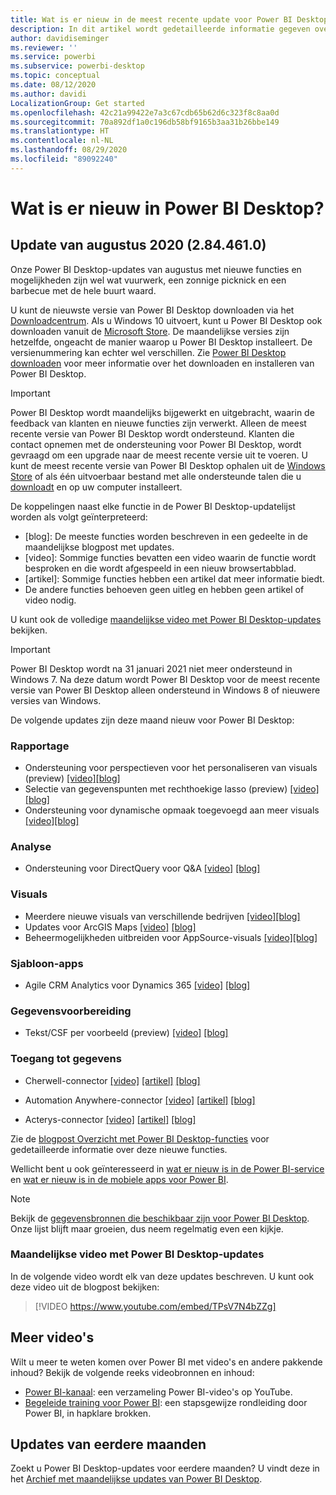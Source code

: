 ```yaml
---
title: Wat is er nieuw in de meest recente update voor Power BI Desktop
description: In dit artikel wordt gedetailleerde informatie gegeven over de meest recente maandelijkse update voor Power BI Desktop.
author: davidiseminger
ms.reviewer: ''
ms.service: powerbi
ms.subservice: powerbi-desktop
ms.topic: conceptual
ms.date: 08/12/2020
ms.author: davidi
LocalizationGroup: Get started
ms.openlocfilehash: 42c21a99422e7a3c67cdb65b62d6c323f8c8aa0d
ms.sourcegitcommit: 70a892df1a0c196db58bf9165b3aa31b26bbe149
ms.translationtype: HT
ms.contentlocale: nl-NL
ms.lasthandoff: 08/29/2020
ms.locfileid: "89092240"
---
```

# <a name="whats-new-in-power-bi-desktop"></a>Wat is er nieuw in Power BI Desktop?

## <a name="august-2020-update-2844610"></a>Update van augustus 2020 (2.84.461.0)

Onze Power BI Desktop-updates van augustus met nieuwe functies en mogelijkheden zijn wel wat vuurwerk, een zonnige picknick en een barbecue met de hele buurt waard. 

U kunt de nieuwste versie van Power BI Desktop downloaden via het [Downloadcentrum](https://www.microsoft.com/download/details.aspx?id=58494). Als u Windows 10 uitvoert, kunt u Power BI Desktop ook downloaden vanuit de [Microsoft Store](https://aka.ms/pbidesktopstore). De maandelijkse versies zijn hetzelfde, ongeacht de manier waarop u Power BI Desktop installeert. De versienummering kan echter wel verschillen. Zie [Power BI Desktop downloaden](desktop-get-the-desktop.md) voor meer informatie over het downloaden en installeren van Power BI Desktop. 

> [!IMPORTANT]
> Power BI Desktop wordt maandelijks bijgewerkt en uitgebracht, waarin de feedback van klanten en nieuwe functies zijn verwerkt. Alleen de meest recente versie van Power BI Desktop wordt ondersteund. Klanten die contact opnemen met de ondersteuning voor Power BI Desktop, wordt gevraagd om een upgrade naar de meest recente versie uit te voeren. U kunt de meest recente versie van Power BI Desktop ophalen uit de [Windows Store](https://aka.ms/pbidesktopstore) of als één uitvoerbaar bestand met alle ondersteunde talen die u [downloadt](https://www.microsoft.com/download/details.aspx?id=58494) en op uw computer installeert.

De koppelingen naast elke functie in de Power BI Desktop-updatelijst worden als volgt geïnterpreteerd:

* \[blog\]: De meeste functies worden beschreven in een gedeelte in de maandelijkse blogpost met updates.
* \[video\]: Sommige functies bevatten een video waarin de functie wordt besproken en die wordt afgespeeld in een nieuw browsertabblad.
* \[artikel\]: Sommige functies hebben een artikel dat meer informatie biedt.
* De andere functies behoeven geen uitleg en hebben geen artikel of video nodig.

U kunt ook de volledige [maandelijkse video met Power BI Desktop-updates](#power-bi-desktop-monthly-update-video) bekijken.

> [!IMPORTANT]
> Power BI Desktop wordt na 31 januari 2021 niet meer ondersteund in Windows 7. Na deze datum wordt Power BI Desktop voor de meest recente versie van Power BI Desktop alleen ondersteund in Windows 8 of nieuwere versies van Windows. 

De volgende updates zijn deze maand nieuw voor Power BI Desktop:


### <a name="reporting"></a>Rapportage
* Ondersteuning voor perspectieven voor het personaliseren van visuals (preview) [[video]](https://youtu.be/TPsV7N4bZZg?t=15)[[blog]](https://powerbi.microsoft.com/blog/power-bi-desktop-august-2020-feature-summary/#_Perspectives) 
* Selectie van gegevenspunten met rechthoekige lasso (preview) [[video]](https://youtu.be/TPsV7N4bZZg?t=448)[[blog]](https://powerbi.microsoft.com/blog/power-bi-desktop-august-2020-feature-summary/#_Data_point) 
* Ondersteuning voor dynamische opmaak toegevoegd aan meer visuals [[video]](https://youtu.be/TPsV7N4bZZg?t=715)[[blog]](https://powerbi.microsoft.com/blog/power-bi-desktop-august-2020-feature-summary/#_dynamic_formatting) 


### <a name="analytics"></a>Analyse
* Ondersteuning voor DirectQuery voor Q&A [[video]](https://youtu.be/TPsV7N4bZZg?t=926) [[blog]](https://powerbi.microsoft.com/blog/power-bi-desktop-august-2020-feature-summary/#_Direct_Query) 


### <a name="visuals"></a>Visuals
* Meerdere nieuwe visuals van verschillende bedrijven [[video]](https://youtu.be/TPsV7N4bZZg?t=956)[[blog]](https://powerbi.microsoft.com/blog/power-bi-desktop-august-2020-feature-summary/#_Visualizations)
* Updates voor ArcGIS Maps [[video]](https://youtu.be/TPsV7N4bZZg?t=1096) [[blog]](https://powerbi.microsoft.com/blog/power-bi-desktop-august-2020-feature-summary/#_ArcGIS)
* Beheermogelijkheden uitbreiden voor AppSource-visuals [[video]](https://youtu.be/TPsV7N4bZZg?t=1135)[[blog]](https://powerbi.microsoft.com/blog/power-bi-desktop-august-2020-feature-summary/#_Admin)


### <a name="template-apps"></a>Sjabloon-apps
* Agile CRM Analytics voor Dynamics 365 [[video]](https://youtu.be/TPsV7N4bZZg?t=1300)  [[blog]](https://powerbi.microsoft.com/blog/power-bi-desktop-august-2020-feature-summary/#_CRM)


### <a name="data-preparation"></a>Gegevensvoorbereiding
* Tekst/CSF per voorbeeld (preview) [[video]](https://youtu.be/TPsV7N4bZZg?t=1335)   [[blog]](https://powerbi.microsoft.com/blog/power-bi-desktop-august-2020-feature-summary/#_text_csv) 

### <a name="data-connectivity"></a>Toegang tot gegevens
* Cherwell-connector [[video]](https://youtu.be/TPsV7N4bZZg?t=1392)   [[artikel]](../create-reports/desktop-external-tools.md)  [[blog]](https://powerbi.microsoft.com/blog/power-bi-desktop-august-2020-feature-summary/#_Cherwell_connector) 

* Automation Anywhere-connector [[video]](https://youtu.be/TPsV7N4bZZg?t=1414)   [[artikel]](../create-reports/desktop-external-tools.md)  [[blog]](https://powerbi.microsoft.com/blog/power-bi-desktop-august-2020-feature-summary/#_Auto_connector) 

* Acterys-connector [[video]](https://youtu.be/TPsV7N4bZZg?t=1434)   [[artikel]](../create-reports/desktop-external-tools.md)  [[blog]](https://powerbi.microsoft.com/blog/power-bi-desktop-august-2020-feature-summary/#_Acterys_connector) 


Zie de [blogpost Overzicht met Power BI Desktop-functies](https://powerbi.microsoft.com/blog/power-bi-desktop-august-2020-feature-summary/) voor gedetailleerde informatie over deze nieuwe functies.

Wellicht bent u ook geïnteresseerd in [wat er nieuw is in de Power BI-service](service-whats-new.md) en [wat er nieuw is in de mobiele apps voor Power BI](../consumer/mobile/mobile-whats-new-in-the-mobile-apps.md).

> [!NOTE]
> Bekijk de [gegevensbronnen die beschikbaar zijn voor Power BI Desktop](../connect-data/desktop-data-sources.md). Onze lijst blijft maar groeien, dus neem regelmatig even een kijkje.


### <a name="power-bi-desktop-monthly-update-video"></a>Maandelijkse video met Power BI Desktop-updates
In de volgende video wordt elk van deze updates beschreven. U kunt ook deze video uit de blogpost bekijken:

> [!VIDEO https://www.youtube.com/embed/TPsV7N4bZZg]

## <a name="more-videos"></a>Meer video's

Wilt u meer te weten komen over Power BI met video's en andere pakkende inhoud? Bekijk de volgende reeks videobronnen en inhoud:

-   [Power BI-kanaal](https://www.youtube.com/user/mspowerbi): een verzameling Power BI-video's op YouTube.
-   [Begeleide training voor Power BI](https://docs.microsoft.com/learn/powerplatform/power-bi?WT.mc_id=powerbi_landingpage-docs-link): een stapsgewijze rondleiding door Power BI, in hapklare brokken.

## <a name="updates-for-previous-months"></a>Updates van eerdere maanden

Zoekt u Power BI Desktop-updates voor eerdere maanden? U vindt deze in het [Archief met maandelijkse updates van Power BI Desktop](desktop-latest-update-archive.md).
